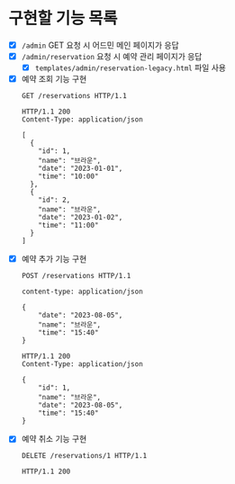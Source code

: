 # 구현할 기능 목록

- [x] `/admin` GET 요청 시 어드민 메인 페이지가 응답
- [x] `/admin/reservation` 요청 시 예약 관리 페이지가 응답
  - [x] `templates/admin/reservation-legacy.html` 파일 사용
- [x] 예약 조회 기능 구현
  ```
  GET /reservations HTTP/1.1
  
  HTTP/1.1 200
  Content-Type: application/json
  
  [
    {
      "id": 1,
      "name": "브라운",
      "date": "2023-01-01",
      "time": "10:00"
    },
    {
      "id": 2,
      "name": "브라운",
      "date": "2023-01-02",
      "time": "11:00"
    }
  ]
  ```
- [x] 예약 추가 기능 구현
    ```    
    POST /reservations HTTP/1.1
    
    content-type: application/json
    
    {
        "date": "2023-08-05",
        "name": "브라운",
        "time": "15:40"
    }
    
    HTTP/1.1 200 
    Content-Type: application/json
    
    {
        "id": 1,
        "name": "브라운",
        "date": "2023-08-05",
        "time": "15:40"
    }
    ```
- [x] 예약 취소 기능 구현
    ```
    DELETE /reservations/1 HTTP/1.1
    
    HTTP/1.1 200
    ```

